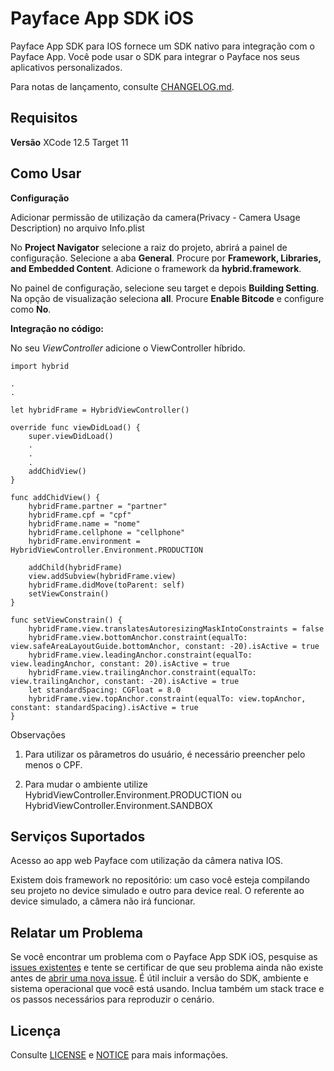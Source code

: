 # Payface App SDK iOS

Payface App SDK para IOS fornece um SDK nativo para integração com o Payface App. Você pode usar o SDK para integrar o Payface nos seus aplicativos personalizados.

Para notas de lançamento, consulte [CHANGELOG.md](https://github.com/PayfaceBrasil/payface-app-integration-sdk-ios/blob/master/CHANGELOG.md).

## Requisitos

**Versão**
XCode 12.5
Target 11


## Como Usar

**Configuração**

Adicionar permissão de utilização da camera(Privacy - Camera Usage Description) no arquivo Info.plist

No **Project Navigator** selecione a raiz do projeto, abrirá a painel de configuração. Selecione a aba **General**. Procure por **Framework, Libraries, and Embedded Content**. Adicione o framework da **hybrid.framework**.

No painel de configuração, selecione seu target e depois **Building Setting**. Na opção de visualização seleciona **all**. Procure **Enable Bitcode** e configure como **No**.

**Integração no código:**

No seu *ViewController* adicione o ViewController híbrido. 

```
import hybrid

.
.

let hybridFrame = HybridViewController()

override func viewDidLoad() {
    super.viewDidLoad()
    .
    .
    .
    addChidView()
}

func addChidView() {
    hybridFrame.partner = "partner"
    hybridFrame.cpf = "cpf"
    hybridFrame.name = "nome"
    hybridFrame.cellphone = "cellphone"
    hybridFrame.environment = HybridViewController.Environment.PRODUCTION
    
    addChild(hybridFrame)
    view.addSubview(hybridFrame.view)
    hybridFrame.didMove(toParent: self)
    setViewConstrain()
}

func setViewConstrain() {
    hybridFrame.view.translatesAutoresizingMaskIntoConstraints = false
    hybridFrame.view.bottomAnchor.constraint(equalTo: view.safeAreaLayoutGuide.bottomAnchor, constant: -20).isActive = true
    hybridFrame.view.leadingAnchor.constraint(equalTo: view.leadingAnchor, constant: 20).isActive = true
    hybridFrame.view.trailingAnchor.constraint(equalTo: view.trailingAnchor, constant: -20).isActive = true
    let standardSpacing: CGFloat = 8.0
    hybridFrame.view.topAnchor.constraint(equalTo: view.topAnchor, constant: standardSpacing).isActive = true
}

```
Observações

1. Para utilizar os pârametros do usuário, é necessário preencher pelo menos o CPF.

2. Para mudar o ambiente utilize HybridViewController.Environment.PRODUCTION ou HybridViewController.Environment.SANDBOX


## Serviços Suportados

Acesso ao app web Payface com utilização da câmera nativa IOS. 

Existem dois framework no repositório: um caso você esteja compilando seu projeto no device simulado e outro para device real. O referente ao device simulado, a câmera não irá funcionar.

## Relatar um Problema

Se você encontrar um problema com o Payface App SDK iOS, pesquise as [issues existentes](https://github.com/PayfaceBrasil/payface-app-integration-sdk-ios/issues)
e tente se certificar de que seu problema ainda não existe antes de [abrir uma nova issue](https://github.com/PayfaceBrasil/payface-app-integration-sdk-ios/issues/new). É útil incluir a versão do SDK, ambiente e sistema operacional que você está usando. Inclua também um stack trace e os passos necessários para reproduzir o cenário.

## Licença

Consulte [LICENSE](https://github.com/PayfaceBrasil/payface-app-integration-sdk-ios/blob/master/LICENSE) e [NOTICE](https://github.com/PayfaceBrasil/payface-app-integration-sdk-ios/blob/master/NOTICE) para mais informações.
